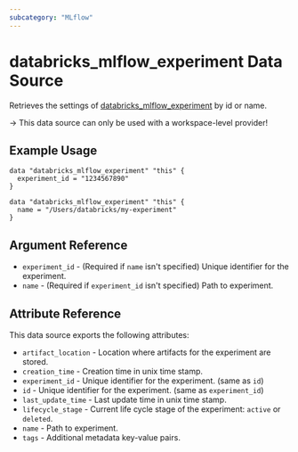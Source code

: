```yaml
---
subcategory: "MLflow"
---
```

# databricks_mlflow_experiment Data Source

Retrieves the settings of [databricks_mlflow_experiment](../resources/mlflow_experiment.md) by id or name.

-> This data source can only be used with a workspace-level provider!

## Example Usage

```hcl
data "databricks_mlflow_experiment" "this" {
  experiment_id = "1234567890"
}

data "databricks_mlflow_experiment" "this" {
  name = "/Users/databricks/my-experiment"
}
```

## Argument Reference

* `experiment_id` - (Required if `name` isn't specified) Unique identifier for the experiment.
* `name` - (Required if `experiment_id` isn't specified) Path to experiment.

## Attribute Reference

This data source exports the following attributes:

* `artifact_location` - Location where artifacts for the experiment are stored.
* `creation_time` - Creation time in unix time stamp.
* `experiment_id` - Unique identifier for the experiment. (same as `id`)
* `id` - Unique identifier for the experiment. (same as `experiment_id`)
* `last_update_time` - Last update time in unix time stamp.
* `lifecycle_stage` - Current life cycle stage of the experiment: `active` or `deleted`.
* `name` - Path to experiment.
* `tags` - Additional metadata key-value pairs.
